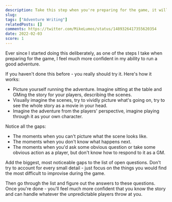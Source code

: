 ```yaml
---
description: Take this step when you're preparing for the game, it will make you feel much more confident in your ability to run a good adventure.
slug: 
tags: ["Adventure Writing"]
relatedPosts: []
comments: https://twitter.com/MikeLumos/status/1489326417355620354
date: 2022-02-03
score: 1
---
```


Ever since I started doing this deliberately, as one of the steps I take when preparing for the game, I feel much more confident in my ability to run a good adventure.

If you haven't done this before - you really should try it. Here's how it works:

- Picture yourself running the adventure. Imagine sitting at the table and GMing the story for your players, describing the scenes.
- Visually imagine the scenes, try to vividly picture what's going on, try to see the whole story as a movie in your head.
- Imagine the adventure from the players' perspective, imagine playing through it as your own character.

Notice all the gaps:

- The moments when you can't picture what the scene looks like.
- The moments when you don't know what happens next.
- The moments when you'd ask some obvious question or take some obvious action as a player, but don't know how to respond to it as a GM.

Add the biggest, most noticeable gaps to the list of open questions. Don't try to account for every small detail - just focus on the things you would find the most difficult to improvise during the game.

Then go through the list and figure out the answers to these questions. Once you're done - you'll feel much more confident that you know the story and can handle whatever the unpredictable players throw at you.